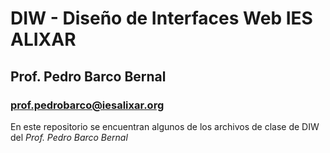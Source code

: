 # DIW - Diseño de Interfaces Web IES ALIXAR
## Prof. Pedro Barco Bernal
### prof.pedrobarco@iesalixar.org

En este repositorio se encuentran algunos de los archivos de clase de DIW del *Prof. Pedro Barco Bernal*
